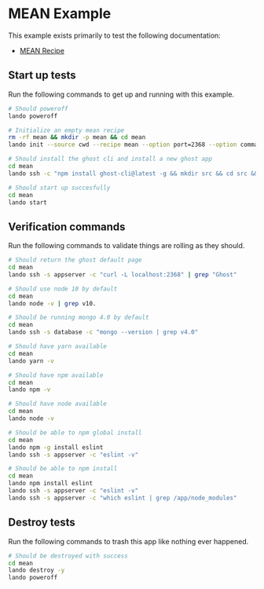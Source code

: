 MEAN Example
============

This example exists primarily to test the following documentation:

* [MEAN Recipe](https://docs.devwithlando.io/tutorial/mean.html)

Start up tests
--------------

Run the following commands to get up and running with this example.

```bash
# Should poweroff
lando poweroff

# Initialize an empty mean recipe
rm -rf mean && mkdir -p mean && cd mean
lando init --source cwd --recipe mean --option port=2368 --option command="su - node -c \'/var/www/.npm-global/bin/ghost run -d /app/src -D\'" --name lando-mean

# Should install the ghost cli and install a new ghost app
cd mean
lando ssh -c "npm install ghost-cli@latest -g && mkdir src && cd src && ghost install local --ip 0.0.0.0 && ghost stop"

# Should start up succesfully
cd mean
lando start
```

Verification commands
---------------------

Run the following commands to validate things are rolling as they should.

```bash
# Should return the ghost default page
cd mean
lando ssh -s appserver -c "curl -L localhost:2368" | grep "Ghost"

# Should use node 10 by default
cd mean
lando node -v | grep v10.

# Should be running mongo 4.0 by default
cd mean
lando ssh -s database -c "mongo --version | grep v4.0"

# Should have yarn available
cd mean
lando yarn -v

# Should have npm available
cd mean
lando npm -v

# Should have node available
cd mean
lando node -v

# Should be able to npm global install
cd mean
lando npm -g install eslint
lando ssh -s appserver -c "eslint -v"

# Should be able to npm install
cd mean
lando npm install eslint
lando ssh -s appserver -c "eslint -v"
lando ssh -s appserver -c "which eslint | grep /app/node_modules"
```

Destroy tests
-------------

Run the following commands to trash this app like nothing ever happened.

```bash
# Should be destroyed with success
cd mean
lando destroy -y
lando poweroff
```
